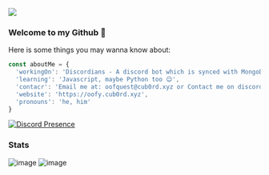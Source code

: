 ![](https://komarev.com/ghpvc/?username=oofquest&color=red)

### Welcome to my Github 👋

Here is some things you may wanna know about:
```js
const aboutMe = {
  'workingOn': 'Discordians - A discord bot which is synced with MongoDB',
  'learning': 'Javascript, maybe Python too 😉',
  'contacr': 'Email me at: oofquest@cub0rd.xyz or Contact me on discord (oofquest#0070, feel free to contact me at any time!)',
  'website': 'https://oofy.cub0rd.xyz',
  'pronouns': 'he, him'
}

```


[![Discord Presence](https://lanyard-profile-readme.vercel.app/api/478660635148681218
                            )](https://discord.com/users/478660635148681218)

### Stats
![image](https://github-readme-stats.vercel.app/api?username=oofquest)
![image](https://github-readme-stats.vercel.app/api/top-langs/?username=oofquest)
